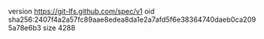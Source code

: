 version https://git-lfs.github.com/spec/v1
oid sha256:2407f4a2a57fc89aae8edea8da1e2a7afd5f6e38364740daeb0ca2095a78e6b3
size 4288

